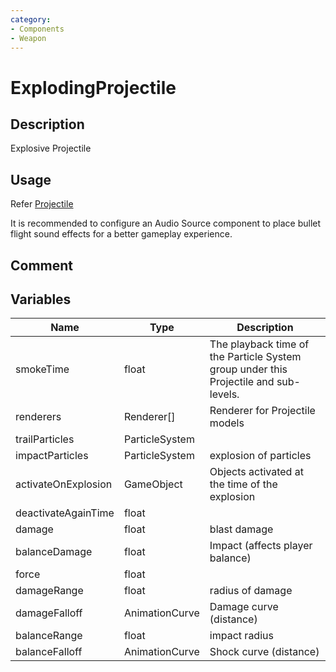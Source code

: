 ```yaml
---
category: 
- Components
- Weapon
---
```

# ExplodingProjectile
## Description

Explosive Projectile

## Usage

Refer [Projectile](./Projectile.md)

It is recommended to configure an Audio Source component to place bullet flight sound effects for a better gameplay experience.

## Comment

## Variables
| Name | Type | Description |
| ----------- | ----------- | ----------- |
| smokeTime  | float | The playback time of the Particle System group under this Projectile and sub-levels. |  
| renderers | Renderer[] | Renderer for Projectile models |  
| trailParticles | ParticleSystem |  |  
| impactParticles | ParticleSystem | explosion of particles |  
| activateOnExplosion | GameObject | Objects activated at the time of the explosion |  
| deactivateAgainTime  | float |  |  
| damage  | float | blast damage |  
| balanceDamage  | float | Impact (affects player balance) |  
| force  | float |  |  
| damageRange  | float | radius of damage |  
| damageFalloff | AnimationCurve | Damage curve (distance) |  
| balanceRange  | float | impact radius |  
| balanceFalloff | AnimationCurve | Shock curve (distance) |  
